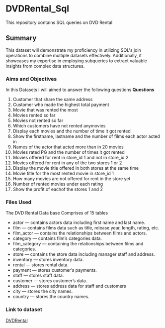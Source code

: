 # DVDRental_Sql
This repository contains SQL queries on DVD Rental
## Summary
This dataset will demonstrate my proficiency in utilizing SQL's join operations to combine multiple datasets effectively. Additionally, it showcases my expertise in employing subqueries to extract valuable insights from complex data structures.

### Aims and Objectives
In this Datasets i will aimed to answer the following questions
**Questions**
1. Customer that share the same address
2. Customer who made the highest total payment
3. Movie that was rented the most
4. Movies rented so far
5. Movies not rented so far
6. Which customers have not rented anymovies
7. Display each movies and the number of time it got rented
8. Show the firstname, lastname and the number of films each actor acted in
9. Names of the actor that acted more than in 20 movies
10. Movies rated PG and the number of times it got rented
11. Movies offered for rent in store_id 1 and not in store_id 2
12. Movies offered for rent in any of the two stores 1 or 2
13. Display the movie title offered in both stores at the same time
14. Movie title for the most rented movie in store_id 1
15. How many movies are not offered for rent in the store yet
16. Number of rented movies under each rating
17. Show the profit of eachof the stores 1 and 2

### Files Used
The DVD Rental Data base Comprises of 15 tables
* actor — contains actors data including first name and last name.
* film — contains films data such as title, release year, length, rating, etc.
* film_actor — contains the relationships between films and actors.
* category — contains film’s categories data.
* film_category — containing the relationships between films and categories.
* store — contains the store data including manager staff and address.
* inventory — stores inventory data.
* rental — stores rental data.
* payment — stores customer’s payments.
* staff — stores staff data.
* customer — stores customer’s data.
* address — stores address data for staff and customers
* city — stores the city names.
* country — stores the country names.
###  Link to dataset
[DVDRental](http://www.postgresqltutorial.com/postgresql-sample-database/)
